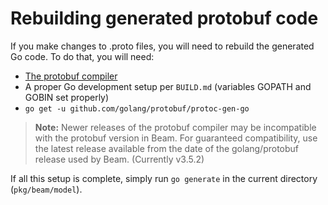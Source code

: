 <!--
    Licensed to the Apache Software Foundation (ASF) under one
    or more contributor license agreements.  See the NOTICE file
    distributed with this work for additional information
    regarding copyright ownership.  The ASF licenses this file
    to you under the Apache License, Version 2.0 (the
    "License"); you may not use this file except in compliance
    with the License.  You may obtain a copy of the License at

      http://www.apache.org/licenses/LICENSE-2.0

    Unless required by applicable law or agreed to in writing,
    software distributed under the License is distributed on an
    "AS IS" BASIS, WITHOUT WARRANTIES OR CONDITIONS OF ANY
    KIND, either express or implied.  See the License for the
    specific language governing permissions and limitations
    under the License.
-->

# Rebuilding generated protobuf code

If you make changes to .proto files, you will need to rebuild the generated Go code.
To do that, you will need:

* [The protobuf compiler](https://github.com/google/protobuf/releases)
* A proper Go development setup per `BUILD.md` (variables GOPATH and GOBIN set properly)
* `go get -u github.com/golang/protobuf/protoc-gen-go`

> **Note:** Newer releases of the protobuf compiler may be incompatible with the
> protobuf version in Beam. For guaranteed compatibility, use the latest release
> available from the date of the golang/protobuf release used by Beam. (Currently
> v3.5.2)

If all this setup is complete, simply run `go generate` in the current directory
(`pkg/beam/model`).
